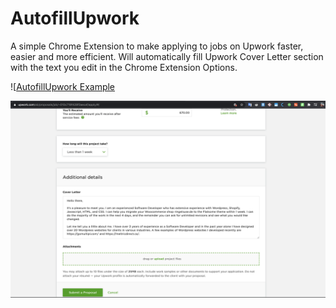 # AutofillUpwork

A simple Chrome Extension to make applying to jobs on Upwork faster, easier and more efficient. Will automatically fill Upwork Cover Letter section with the text you edit in the Chrome Extension Options. 

![[AutofillUpwork Example](/images/example.png)

![AutofillUpwork Example](/images/example2.png)
